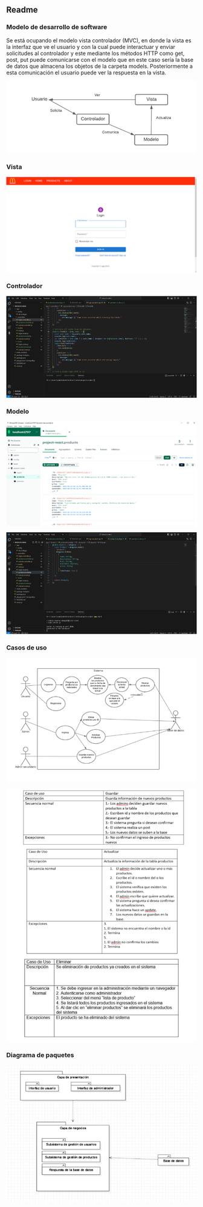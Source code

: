 ## Readme

### Modelo de desarrollo de software

Se está ocupando el modelo vista controlador (MVC), en donde la vista es la interfaz que ve el usuario y con la cual puede interactuar y enviar solicitudes al controlador y este mediante los métodos HTTP como get, post, put puede comunicarse con el modelo que en este caso sería la base de datos que almacena los objetos de la carpeta models. Posteriormente a esta comunicación el usuario puede ver la respuesta en la vista.

[![](https://github.com/samuSR123/projecto-node/blob/main/img%20readme/Diagrama%20en%20blanco_1.png)](https://github.com/samuSR123/projecto-node/blob/main/img%20readme/Diagrama%20en%20blanco_1.png "Diagrama MVC")

### Vista

[![](https://github.com/samuSR123/projecto-node/blob/main/img%20readme/Screenshot_1.png)](https://github.com/samuSR123/projecto-node/blob/main/img%20readme/Screenshot_1.png "Vista")

### Controlador

[![](https://github.com/samuSR123/projecto-node/blob/main/img%20readme/Screenshot_2.png)](https://github.com/samuSR123/projecto-node/blob/main/img%20readme/Screenshot_2.png "Controlador")

### Modelo

[![](https://github.com/samuSR123/projecto-node/blob/main/img%20readme/Screenshot_3.png)](https://github.com/samuSR123/projecto-node/blob/main/img%20readme/Screenshot_3.png "Modelo_db")

[![](https://github.com/samuSR123/projecto-node/blob/main/img%20readme/Screenshot_4.png)](https://github.com/samuSR123/projecto-node/blob/main/img%20readme/Screenshot_4.png "Modelo")

### Casos de uso

[![](https://github.com/samuSR123/projecto-node/blob/main/img%20readme/casosuso.png)](https://github.com/samuSR123/projecto-node/blob/main/img%20readme/casosuso.png "Casos de uso")

[![](https://github.com/samuSR123/projecto-node/blob/main/img%20readme/casosusos.png)](https://github.com/samuSR123/projecto-node/blob/main/img%20readme/casosusos.png "Casos de uso")

### Diagrama de paquetes

[![](https://github.com/samuSR123/projecto-node/blob/main/img%20readme/xd.png)](https://github.com/samuSR123/projecto-node/blob/main/img%20readme/xd.png "Diagrama de paquetes")
